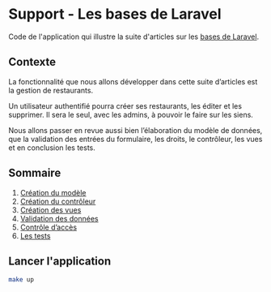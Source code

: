 # Support - Les bases de Laravel

Code de l'application qui illustre la suite d'articles sur les [bases de Laravel](https://laravel-france.com/posts/les-bases-16-creation-du-modele).

## Contexte

La fonctionnalité que nous allons développer dans cette suite d’articles est la gestion de restaurants.

Un utilisateur authentifié pourra créer ses restaurants, les éditer et les supprimer. Il sera le seul, avec les admins, à pouvoir le faire sur les siens.

Nous allons passer en revue aussi bien l’élaboration du modèle de données, que la validation des entrées du formulaire, les droits, le contrôleur, les vues et en conclusion les tests.

## Sommaire

1. [Création du modèle](https://laravel-france.com/posts/les-bases-16-creation-du-modele)
2. [Création du contrôleur](https://laravel-france.com/posts/les-bases-26-creation-du-controleur)
3. [Création des vues](https://laravel-france.com/posts/les-bases-36-creation-des-vues)
4. [Validation des données](https://laravel-france.com/posts/les-bases-46-validation-des-donnees)
5. [Contrôle d’accès](https://laravel-france.com/posts/les-bases-56-controle-dacces)
6. [Les tests](https://laravel-france.com/posts/les-bases-66-les-tests)

## Lancer l'application

```bash
make up
```
